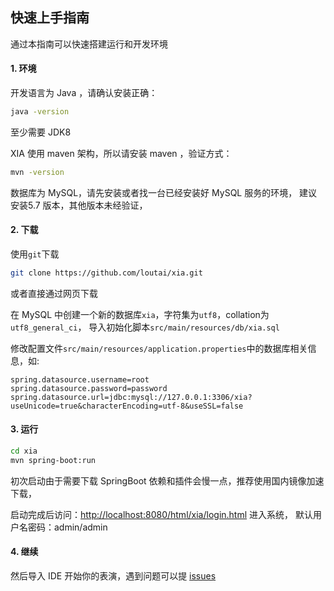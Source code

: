 ## 快速上手指南

通过本指南可以快速搭建运行和开发环境

#### 1. 环境

开发语言为 Java ，请确认安装正确：
```bash
java -version
```
至少需要 JDK8

XIA 使用 maven 架构，所以请安装 maven ，验证方式：
```bash
mvn -version
``` 

数据库为 MySQL，请先安装或者找一台已经安装好 MySQL 服务的环境，
建议安装5.7 版本，其他版本未经验证，

#### 2. 下载 

使用`git`下载
```bash
git clone https://github.com/loutai/xia.git
```
或者直接通过网页下载

在 MySQL 中创建一个新的数据库`xia`，字符集为`utf8`，collation为`utf8_general_ci`，
导入初始化脚本`src/main/resources/db/xia.sql`

修改配置文件`src/main/resources/application.properties`中的数据库相关信息，如:
```properties
spring.datasource.username=root
spring.datasource.password=password
spring.datasource.url=jdbc:mysql://127.0.0.1:3306/xia?useUnicode=true&characterEncoding=utf-8&useSSL=false
```

#### 3. 运行
```bash
cd xia
mvn spring-boot:run
```
初次启动由于需要下载 SpringBoot 依赖和插件会慢一点，推荐使用国内镜像加速下载，

启动完成后访问：[http://localhost:8080/html/xia/login.html](http://localhost:8080/html/xia/login.html) 进入系统，
默认用户名密码：admin/admin

#### 4. 继续

然后导入 IDE 开始你的表演，遇到问题可以提 [issues](https://github.com/loutai/xia/issues)

